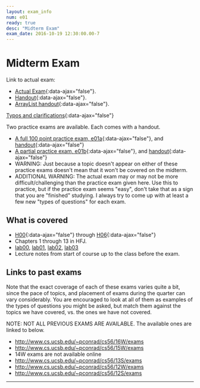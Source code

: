 ```yaml
---
layout: exam_info
num: e01
ready: true
desc: "Midterm Exam"
exam_date: 2016-10-19 12:30:00.00-7
---
```


# Midterm Exam

Link to actual exam: 

* [Actual Exam](cs56_f16_e01/){:data-ajax="false"}.
* [Handout](cs56_f16_e01/handout/){:data-ajax="false"}.
* [ArrayList handout](ArrayList/){:data-ajax="false"}.


[Typos and clarifications](typos){:data-ajax="false"}

Two practice exams are available.  Each comes with a handout. 

*    [A full 100 point practice exam, e01a](cs56_m16_e01_practice){:data-ajax="false"}, 
     and [handout](cs56_m16_e01_practice/handout){:data-ajax="false"}
*    [A partial practice exam, e01b](cs56_m16_e01_practice_b){:data-ajax="false"},
     and [handout](cs56_m16_e01_practice_b/handout){:data-ajax="false"}
*    WARNING: Just because a topic doesn't appear on either of these practice exams
     doesn't mean that it won't be covered on the midterm.
*    ADDITIONAL WARNING: The actual exam may or may not be more difficult/challenging than the practice
     exam given here.   Use this to practice, but if the practice exam seems "easy", don't 
     take that as a sign that you are "finished" studying.   I always try to come up with at least
     a few new "types of questions" for each exam.

## What is covered

* [H00](/hwk/h00){:data-ajax="false"} through [H06](/hwk/h06){:data-ajax="false"}
* Chapters 1 through 13 in HFJ.
* [lab00](/lab/lab00), [lab01](/lab/lab01), [lab02](/lab/lab02),  [lab03](/lab/lab03)
* Lecture notes from start of course up to the class before the exam.

## Links to past exams

Note that the exact coverage of each of these exams varies quite a bit, since the pace of topics, and placement of exams during the quarter can vary considerably.  You are encouraged to look at all of them as examples of the types of questions you might be asked, but
match them against the topics we have covered, vs. the ones we have not covered.

NOTE: NOT ALL PREVIOUS EXAMS ARE AVAILABLE.    The available ones are linked to below.

* <http://www.cs.ucsb.edu/~pconrad/cs56/16W/exams> 
* <http://www.cs.ucsb.edu/~pconrad/cs56/15W/exams>
* 14W exams are not available online
* <http://www.cs.ucsb.edu/~pconrad/cs56/13S/exams>
* <http://www.cs.ucsb.edu/~pconrad/cs56/12W/exams>
* <http://www.cs.ucsb.edu/~pconrad/cs56/12S/exams>

---

<div style="display:none;">  http://ucsb-cs56-m16.github.io/exam/e01 </div>
